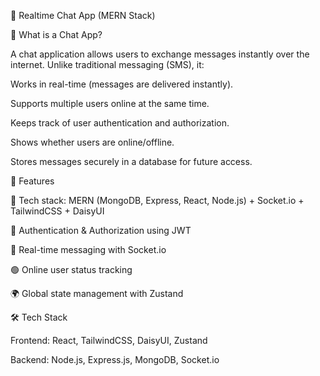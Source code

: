💬 Realtime Chat App (MERN Stack)

📝 What is a Chat App?

A chat application allows users to exchange messages instantly over the internet. Unlike traditional messaging (SMS), it:

Works in real-time (messages are delivered instantly).

Supports multiple users online at the same time.

Keeps track of user authentication and authorization.

Shows whether users are online/offline.

Stores messages securely in a database for future access.




🚀 Features

🌟 Tech stack: MERN (MongoDB, Express, React, Node.js) + Socket.io + TailwindCSS + DaisyUI

🔐 Authentication & Authorization using JWT

💬 Real-time messaging with Socket.io

🟢 Online user status tracking

🌍 Global state management with Zustand




🛠️ Tech Stack

Frontend: React, TailwindCSS, DaisyUI, Zustand

Backend: Node.js, Express.js, MongoDB, Socket.io
